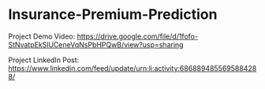# Insurance-Premium-Prediction

Project Demo Video:
https://drive.google.com/file/d/1fofo-StNvatpEkSlUCeneVqNsPbHPQwB/view?usp=sharing

Project LinkedIn Post:
https://www.linkedin.com/feed/update/urn:li:activity:6868894855695884288/
